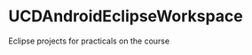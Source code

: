 UCDAndroidEclipseWorkspace
==========================

Eclipse projects for practicals on the course
